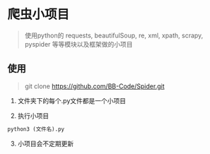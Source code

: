 # 爬虫小项目

> 使用python的 requests, beautifulSoup, re, xml, xpath, scrapy, pyspider 等等模块以及框架做的小项目



## 使用

> git clone https://github.com/BB-Code/Spider.git

1. 文件夹下的每个.py文件都是一个小项目

2. 执行小项目
  
  ```Python
  python3 (文件名).py
  ```

3. 小项目会不定期更新
